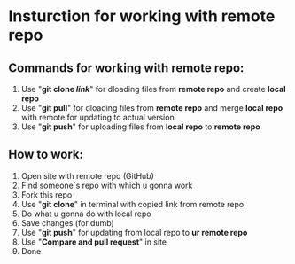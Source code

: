 # Insturction for working with remote repo

## Commands for working with remote repo:
1. Use "__git clone *link*__" for dloading files from **remote repo** and create **local repo**
2. Use "__git pull__" for dloading files from **remote repo** and merge **local repo** with remote for updating to actual version
3. Use "__git push__" for uploading files from **local repo** to **remote repo**

## How to work:
1. Open site with remote repo (GitHub)
2. Find someone`s repo with which u gonna work
3. Fork this repo
4. Use "__git clone__" in terminal with copied link from remote repo
5. Do what u gonna do with local repo
6. Save changes (for dumb)
7. Use "__git push__" for updating from local repo to __ur remote repo__
8. Use "__Compare and pull request__" in site 
9. Done